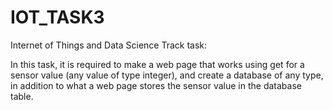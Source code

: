 # IOT_TASK3
Internet of Things and Data Science Track  task:

In this task, it is required to make a web page that works using get for a sensor value (any value of type integer), and create a database of any type, in addition to what a web page stores the sensor value in the database table.
